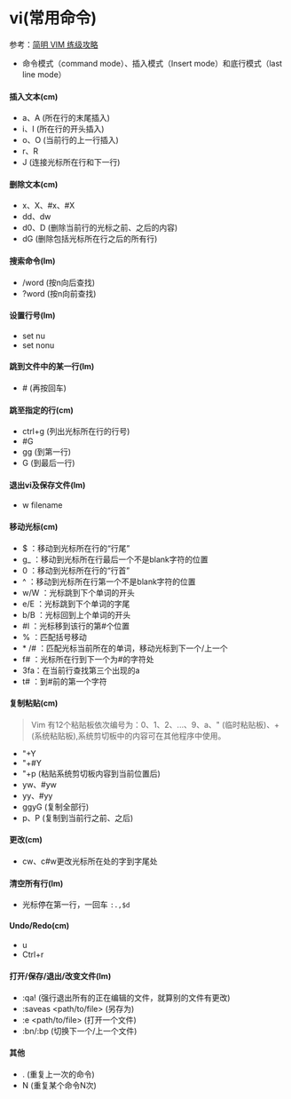 # vi(常用命令)
参考：[简明 VIM 练级攻略](https://coolshell.cn/articles/5426.html)
- 命令模式（command mode）、插入模式（Insert mode）和底行模式（last line mode）

#### 插入文本(cm)
- a、A (所在行的末尾插入)
- i、I (所在行的开头插入)
- o、O (当前行的上一行插入)
- r、R
- J (连接光标所在行和下一行)

#### 删除文本(cm)
- x、X、#x、#X
- dd、dw
- d0、D (删除当前行的光标之前、之后的内容)
- dG (删除包括光标所在行之后的所有行)

#### 搜索命令(lm)
- /word (按n向后查找)
- ?word (按n向前查找)

#### 设置行号(lm)
- set nu
- set nonu

#### 跳到文件中的某一行(lm)
- \# (再按回车)

#### 跳至指定的行(cm)
- ctrl+g (列出光标所在行的行号)
- #G
- gg (到第一行)
- G (到最后一行)

#### 退出vi及保存文件(lm)
- w filename

#### 移动光标(cm)
- $ ：移动到光标所在行的“行尾”
- g_ ：移动到光标所在行最后一个不是blank字符的位置
- 0 ：移动到光标所在行的“行首”
- ^ ：移动到光标所在行第一个不是blank字符的位置
- w/W ：光标跳到下个单词的开头
- e/E ：光标跳到下个单词的字尾
- b/B ：光标回到上个单词的开头
- #l ：光标移到该行的第#个位置
- % ：匹配括号移动
- \* /# ：匹配光标当前所在的单词，移动光标到下一个/上一个
- f# ：光标所在行到下一个为#的字符处
- 3fa：在当前行查找第三个出现的a
- t# ：到#前的第一个字符

#### 复制粘贴(cm)
>Vim 有12个粘贴板依次编号为：0、1、2、...、9、a、" (临时粘贴板)、+ (系统粘贴板),系统剪切板中的内容可在其他程序中使用。

- "+Y
- "+#Y
- "+p (粘贴系统剪切板内容到当前位置后)
- yw、#yw
- yy、#yy
- ggyG (复制全部行)
- p、P (复制到当前行之前、之后)

#### 更改(cm)
- cw、c#w更改光标所在处的字到字尾处

#### 清空所有行(lm)

- 光标停在第一行，一回车   `:.,$d`

#### Undo/Redo(cm)
- u
- Ctrl+r

#### 打开/保存/退出/改变文件(lm)

- :qa! (强行退出所有的正在编辑的文件，就算别的文件有更改)
- :saveas <path/to/file> (另存为)
- :e <path/to/file> (打开一个文件)
- :bn/:bp (切换下一个/上一个文件)

#### 其他
- . (重复上一次的命令)
- N<command> (重复某个命令N次)
